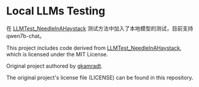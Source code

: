#  Local LLMs Testing 

在 [LLMTest_NeedleInAHaystack](https://github.com/gkamradt/LLMTest_NeedleInAHaystack) 测试方法中加入了本地模型的测试，目前支持qwen7b-chat。





This project includes code derived from [LLMTest_NeedleInAHaystack](https://github.com/gkamradt/LLMTest_NeedleInAHaystack), which is licensed under the MIT License. 

Original project authored by [gkamradt](https://github.com/gkamradt).

The original project's license file (LICENSE) can be found in this repository.

